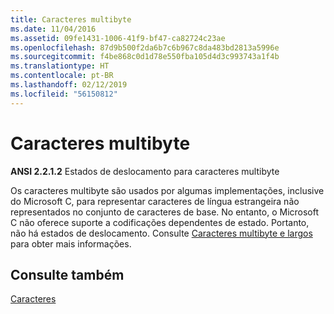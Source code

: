 ```yaml
---
title: Caracteres multibyte
ms.date: 11/04/2016
ms.assetid: 09fe1431-1006-41f9-bf47-ca82724c23ae
ms.openlocfilehash: 87d9b500f2da6b7c6b967c8da483bd2813a5996e
ms.sourcegitcommit: f4be868c0d1d78e550fba105d4d3c993743a1f4b
ms.translationtype: HT
ms.contentlocale: pt-BR
ms.lasthandoff: 02/12/2019
ms.locfileid: "56150812"
---
```

# <a name="multibyte-characters"></a>Caracteres multibyte

**ANSI 2.2.1.2** Estados de deslocamento para caracteres multibyte

Os caracteres multibyte são usados por algumas implementações, inclusive do Microsoft C, para representar caracteres de língua estrangeira não representados no conjunto de caracteres de base. No entanto, o Microsoft C não oferece suporte a codificações dependentes de estado. Portanto, não há estados de deslocamento. Consulte [Caracteres multibyte e largos](../c-language/multibyte-and-wide-characters.md) para obter mais informações.

## <a name="see-also"></a>Consulte também

[Caracteres](../c-language/characters.md)

